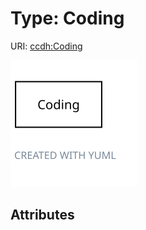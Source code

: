 
# Type: Coding




URI: [ccdh:Coding](https://ccdh.org/Coding)


![img](images/Coding.svg)

## Attributes

